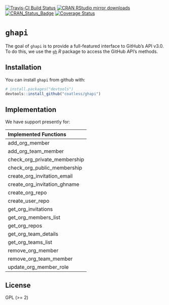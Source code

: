 
<!-- README.md is generated from README.Rmd. Please edit that file -->

[![Travis-CI Build
Status](https://travis-ci.org/coatless/ghapi.svg?branch=master)](https://travis-ci.org/coatless/ghapi)
[![CRAN RStudio mirror
downloads](http://cranlogs.r-pkg.org/badges/ghapi)](http://www.r-pkg.org/pkg/ghapi)
[![CRAN\_Status\_Badge](http://www.r-pkg.org/badges/version/ghapi)](https://cran.r-project.org/package=ghapi)
[![Coverage
Status](https://img.shields.io/codecov/c/github/coatless/ghapi/master.svg)](https://codecov.io/github/coatless/ghapi?branch=master)

# `ghapi`

The goal of `ghapi` is to provide a full-featured interface to GitHub’s
API v3.0. To do this, we use the [`gh`](https://github.com/r-lib/gh) *R*
package to access the GitHub API’s methods.

## Installation

You can install `ghapi` from github with:

``` r
# install.packages("devtools")
devtools::install_github("coatless/ghapi")
```

## Implementation

We have support presently for:

| Implemented Functions           |
| :------------------------------ |
| add\_org\_member                |
| add\_org\_team\_member          |
| check\_org\_private\_membership |
| check\_org\_public\_membership  |
| create\_org\_invitation\_email  |
| create\_org\_invitation\_ghname |
| create\_org\_repo               |
| create\_user\_repo              |
| get\_org\_invitations           |
| get\_org\_members\_list         |
| get\_org\_repos                 |
| get\_org\_team\_details         |
| get\_org\_teams\_list           |
| remove\_org\_member             |
| remove\_org\_team\_member       |
| update\_org\_member\_role       |

## License

GPL (\>= 2)
